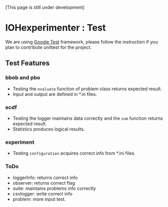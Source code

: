 ﻿[This page is still under development]

# IOHexperimenter : Test

We are using [Google Test](https://github.com/google/googletest) framework, please follow the instruction if you plan to contribute unittest for the project.

## Test Features

### bbob and pbo

* Testing the `evaluate` function of problem class returns expected result.
* Input and output are defined in *.in files.

### ecdf

* Testing the logger maintains data correctly and the `sum` function returns expected result.
* Statistics produces logical results.

### experiment

* Testing `configuration` acquires correct info from *.ini files.

### ToDo

* loggerInfo: returns correct info
* observer: returns correct flag
* suite: maintains problems info correctly
* csvlogger: write correct info
* problem: more input test.
